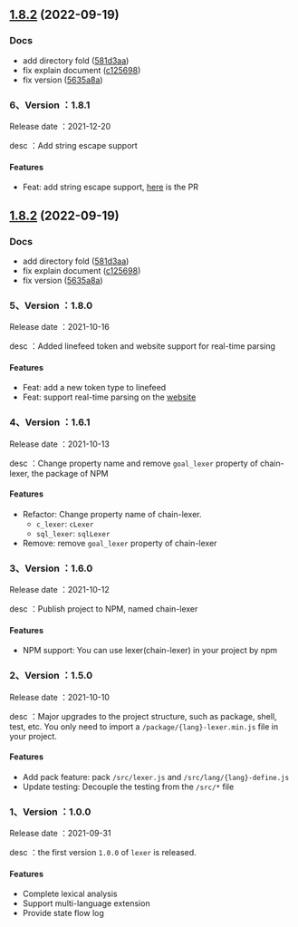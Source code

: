 ## [1.8.2](https://github.com/WGrape/lexer/compare/1.8.1...v1.8.2) (2022-09-19)

### Docs

* add directory fold ([581d3aa](https://github.com/WGrape/lexer/commit/581d3aa2c58f499a3bb5d84a813ea61fba85bd51))
* fix explain document ([c125698](https://github.com/WGrape/lexer/commit/c1256980a7756736d967ff07ec76a8e5b2f29d63))
* fix version ([5635a8a](https://github.com/WGrape/lexer/commit/5635a8ac3416d91a09ad3bcb4ae8b89b0bb9805d))

### 6、Version ：1.8.1
Release date ：2021-12-20

desc ：Add string escape support

#### Features
- Feat: add string escape support, [here](https://github.com/WGrape/lexer/pull/47) is the PR

## [1.8.2](https://github.com/WGrape/lexer/compare/1.8.1...v1.8.2) (2022-09-19)


### Docs

* add directory fold ([581d3aa](https://github.com/WGrape/lexer/commit/581d3aa2c58f499a3bb5d84a813ea61fba85bd51))
* fix explain document ([c125698](https://github.com/WGrape/lexer/commit/c1256980a7756736d967ff07ec76a8e5b2f29d63))
* fix version ([5635a8a](https://github.com/WGrape/lexer/commit/5635a8ac3416d91a09ad3bcb4ae8b89b0bb9805d))

### 5、Version ：1.8.0
Release date ：2021-10-16

desc ：Added linefeed token and website support for real-time parsing

#### Features
- Feat: add a new token type to linefeed
- Feat: support real-time parsing on the [website](https://wgrape.github.io/lexer)

### 4、Version ：1.6.1
Release date ：2021-10-13

desc ：Change property name and remove ```goal_lexer``` property of chain-lexer, the package of NPM

#### Features
- Refactor: Change property name of chain-lexer.
  - ```c_lexer```: ```cLexer```
  - ```sql_lexer```: ```sqlLexer```
- Remove: remove ```goal_lexer``` property of chain-lexer

### 3、Version ：1.6.0
Release date ：2021-10-12

desc ：Publish project to NPM, named chain-lexer

#### Features
- NPM support: You can use lexer(chain-lexer) in your project by npm

### 2、Version ：1.5.0
Release date ：2021-10-10

desc ：Major upgrades to the project structure, such as package, shell, test, etc. You only need to import a ```/package/{lang}-lexer.min.js``` file in your project.

#### Features
- Add pack feature: pack ```/src/lexer.js``` and ```/src/lang/{lang}-define.js```
- Update testing: Decouple the testing from the ```/src/*``` file

### 1、Version ：1.0.0
Release date ：2021-09-31

desc ：the first version ```1.0.0``` of ```lexer``` is released.

#### Features
- Complete lexical analysis
- Support multi-language extension
- Provide state flow log
